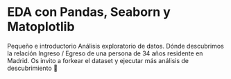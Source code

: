 # EDA con Pandas, Seaborn y Matoplotlib

Pequeño e introductorio Análisis exploratorio de datos. Dónde descubrimos la relación Ingreso / Egreso de una persona de 34 años residente en Madrid.
Os invito a forkear el dataset y ejecutar más análisis de descubrimiento 🙌
